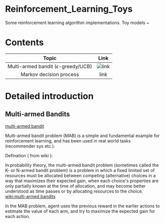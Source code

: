 # Reinforcement_Learning_Toys
Some reinforcement learning algorithm implementations. Toy models ~

# Contents 

| Topic |  Link  |
|  :----:  | :----: |
|  Multi-armed bandit ($\epsilon$-greedy/UCB) | ![link](https://github.com/jzsherlock4869/Reinforcement_Learning_Toys/tree/master/multi_armed_bandit) |
| Markov decision process  | link |

# Detailed introduction

## Multi-armed Bandits

[multi-armed bandit](./multi_armed_bandit/result_pics/mab_comic.png)

Multi-armed bandit problem (MAB) is a simple and fundamental example for reinforcement learning, and has been used in real world tasks (recommender sys etc.).

Defination ( from wiki ):

In probability theory, the multi-armed bandit problem (sometimes called the K- or N-armed bandit problem) is a problem in which a fixed limited set of resources must be allocated between competing (alternative) choices in a way that maximizes their expected gain, when each choice's properties are only partially known at the time of allocation, and may become better understood as time passes or by allocating resources to the choice. [wiki:multi-armed bandits](https://en.wikipedia.org/wiki/Multi-armed_bandit)

In the MAB problem, agent uses the previous reward in the earlier actions to estimate the value of each arm, and try to maximize the expected gain for each action.



